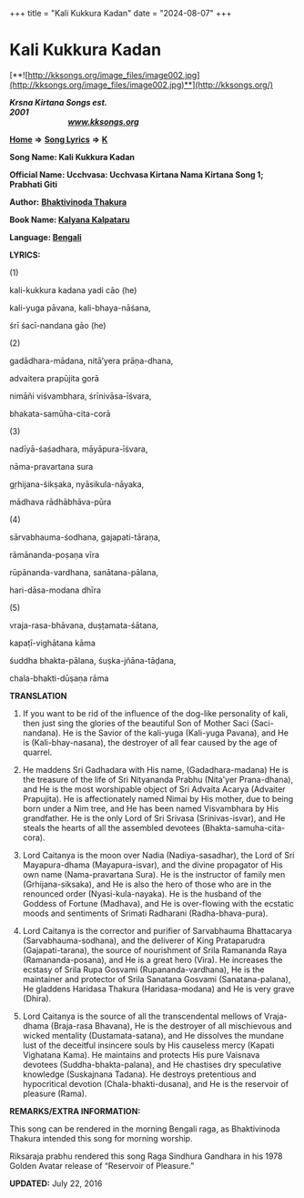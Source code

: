 +++
title = "Kali Kukkura Kadan"
date = "2024-08-07"
+++

# Kali Kukkura Kadan
[**![http://kksongs.org/image_files/image002.jpg](http://kksongs.org/image_files/image002.jpg)**](http://kksongs.org/)

**_Krsna Kirtana Songs est. 2001_**                                                                                                                                                 **_www.kksongs.org_**

**[Home](http://kksongs.org/)** **⇒** **[Song Lyrics](http://kksongs.org/lyrics.html)** **⇒** **[K](http://kksongs.org/songs/song_k.html)**

**Song Name: Kali Kukkura Kadan**

**Official Name: Ucchvasa: Ucchvasa Kirtana Nama Kirtana Song 1; Prabhati Giti**

**Author:** [**Bhaktivinoda Thakura**](http://kksongs.org/authors/list/bhaktivinoda.html)

**Book Name: [Kalyana Kalpataru](http://kksongs.org/authors/literature/kalyanakalpataru.html)**

**Language: [Bengali](http://kksongs.org/language/list/bengali.html)**

**LYRICS:**

(1)

kali-kukkura kadana yadi cāo (he)

kali-yuga pāvana, kali-bhaya-nāśana,

śrī śacī-nandana gāo (he)

(2)

gadādhara-mādana, nitā’yera prāṇa-dhana,

advaitera prapūjita gorā

nimāñi viśvambhara, śrīnivāsa-īśvara,

bhakata-samūha-cita-corā

(3)

nadīyā-śaśadhara, māyāpura-īśvara,

nāma-pravartana sura

gṛhijana-śikṣaka, nyāsikula-nāyaka,

mādhava rādhābhāva-pūra

(4)

sārvabhauma-śodhana, gajapati-tāraṇa,

rāmānanda-poṣaṇa vīra

rūpānanda-vardhana, sanātana-pālana,

hari-dāsa-modana dhīra

(5)

vraja-rasa-bhāvana, duṣṭamata-śātana,

kapaṭī-vighātana kāma

śuddha bhakta-pālana, śuṣka-jñāna-tāḍana,

chala-bhakti-dūṣaṇa rāma

**TRANSLATION**

1) If you want to be rid of the influence of the dog-like personality of kali, then just sing the glories of the beautiful Son of Mother Saci (Saci-nandana). He is the Savior of the kali-yuga (Kali-yuga Pavana), and He is (Kali-bhay-nasana), the destroyer of all fear caused by the age of quarrel.

2) He maddens Sri Gadhadara with His name, (Gadadhara-madana) He is the treasure of the life of Sri Nityananda Prabhu (Nita'yer Prana-dhana), and He is the most worshipable object of Sri Advaita Acarya (Advaiter Prapujita). He is affectionately named Nimai by His mother, due to being born under a Nim tree, and He has been named Visvambhara by His grandfather. He is the only Lord of Sri Srivasa (Srinivas-isvar), and He steals the hearts of all the assembled devotees (Bhakta-samuha-cita-cora).

3) Lord Caitanya is the moon over Nadia (Nadiya-sasadhar), the Lord of Sri Mayapura-dhama (Mayapura-isvar), and the divine propagator of His own name (Nama-pravartana Sura). He is the instructor of family men (Grhijana-siksaka), and He is also the hero of those who are in the renounced order (Nyasi-kula-nayaka). He is the husband of the Goddess of Fortune (Madhava), and He is over-flowing with the ecstatic moods and sentiments of Srimati Radharani (Radha-bhava-pura).

4) Lord Caitanya is the corrector and purifier of Sarvabhauma Bhattacarya (Sarvabhauma-sodhana), and the deliverer of King Prataparudra (Gajapati-tarana), the source of nourishment of Srila Ramananda Raya (Ramananda-posana), and He is a great hero (Vira). He increases the ecstasy of Srila Rupa Gosvami (Rupananda-vardhana), He is the maintainer and protector of Srila Sanatana Gosvami (Sanatana-palana), He gladdens Haridasa Thakura (Haridasa-modana) and He is very grave (Dhira).

5) Lord Caitanya is the source of all the transcendental mellows of Vraja-dhama (Braja-rasa Bhavana), He is the destroyer of all mischievous and wicked mentality (Dustamata-satana), and He dissolves the mundane lust of the deceitful insincere souls by His causeless mercy (Kapati Vighatana Kama). He maintains and protects His pure Vaisnava devotees (Suddha-bhakta-palana), and He chastises dry speculative knowledge (Suskajnana Tadana). He destroys pretentious and hypocritical devotion (Chala-bhakti-dusana), and He is the reservoir of pleasure (Rama).

**REMARKS/EXTRA INFORMATION:**

This song can be rendered in the morning Bengali raga, as Bhaktivinoda Thakura intended this song for morning worship.

Riksaraja prabhu rendered this song Raga Sindhura Gandhara in his 1978 Golden Avatar release of “Reservoir of Pleasure.”

**UPDATED:** July 22, 2016